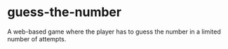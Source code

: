 # guess-the-number
A web-based game where the player has to guess the number in a limited number of attempts.
